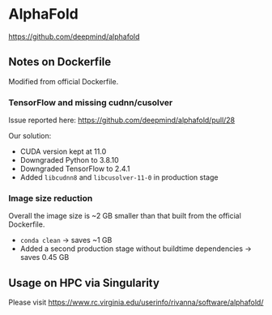 # AlphaFold

https://github.com/deepmind/alphafold

## Notes on Dockerfile
Modified from official Dockerfile.

### TensorFlow and missing cudnn/cusolver
Issue reported here: https://github.com/deepmind/alphafold/pull/28

Our solution:

- CUDA version kept at 11.0
- Downgraded Python to 3.8.10
- Downgraded TensorFlow to 2.4.1
- Added `libcudnn8` and `libcusolver-11-0` in production stage

### Image size reduction
Overall the image size is ~2 GB smaller than that built from the official Dockerfile.

- `conda clean` -> saves ~1 GB
- Added a second production stage without buildtime dependencies -> saves 0.45 GB

## Usage on HPC via Singularity

Please visit https://www.rc.virginia.edu/userinfo/rivanna/software/alphafold/
